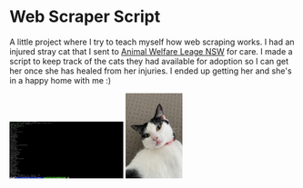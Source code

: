 # Web Scraper Script
A little project where I try to teach myself how web scraping works. I had an injured stray cat that I sent to [Animal Welfare Leage NSW](https://www.awlnsw.com.au) for care. I made a script to keep track of the cats they had available for adoption so I can get her once she has healed from her injuries. I ended up getting her and she's in a happy home with me :)

<img src="screenshots/cat_list.png" width="200" height="100">

<img src="screenshots/meow.jpeg" width="100" height="150">